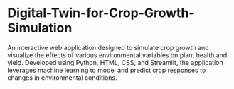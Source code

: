 # Digital-Twin-for-Crop-Growth-Simulation
An interactive web application designed to simulate crop growth and visualize the effects of various environmental variables on plant health and yield. Developed using Python, HTML, CSS, and Streamlit, the application leverages machine learning to model and predict crop responses to changes in environmental conditions.
